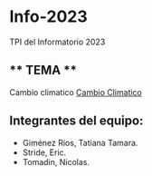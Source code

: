 # Info-2023
TPI del Informatorio 2023

## ** TEMA **
Cambio climatico
[Cambio Climatico](https://wallpapercave.com/wp/wp4078374.jpg)

## Integrantes del equipo:
- Giménez Ríos, Tatiana Tamara.
- Stride, Eric.
- Tomadin, Nicolas.
